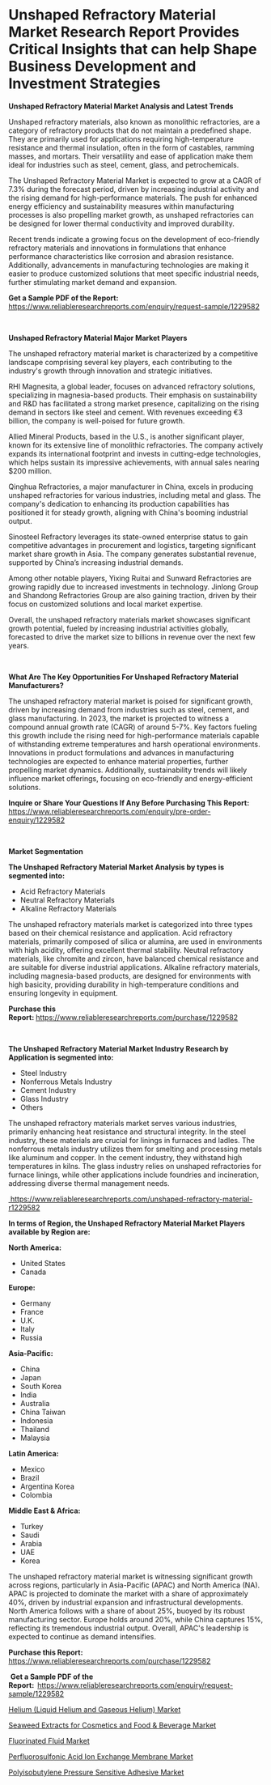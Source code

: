 <p><h1>Unshaped Refractory Material Market Research Report Provides Critical Insights that can help Shape Business Development and Investment Strategies</h1></p><p><strong>Unshaped Refractory Material Market Analysis and Latest Trends</strong></p>
<p><p>Unshaped refractory materials, also known as monolithic refractories, are a category of refractory products that do not maintain a predefined shape. They are primarily used for applications requiring high-temperature resistance and thermal insulation, often in the form of castables, ramming masses, and mortars. Their versatility and ease of application make them ideal for industries such as steel, cement, glass, and petrochemicals.</p><p>The Unshaped Refractory Material Market is expected to grow at a CAGR of 7.3% during the forecast period, driven by increasing industrial activity and the rising demand for high-performance materials. The push for enhanced energy efficiency and sustainability measures within manufacturing processes is also propelling market growth, as unshaped refractories can be designed for lower thermal conductivity and improved durability.</p><p>Recent trends indicate a growing focus on the development of eco-friendly refractory materials and innovations in formulations that enhance performance characteristics like corrosion and abrasion resistance. Additionally, advancements in manufacturing technologies are making it easier to produce customized solutions that meet specific industrial needs, further stimulating market demand and expansion.</p></p>
<p><strong>Get a Sample PDF of the Report:&nbsp;</strong> <a href="https://www.reliableresearchreports.com/enquiry/request-sample/1229582?utm_campaign=83&utm_medium=2&utm_source=Github&utm_content=ia&utm_term=02022025&utm_id=unshaped-refractory-material">https://www.reliableresearchreports.com/enquiry/request-sample/1229582</a></p>
<p>&nbsp;</p>
<p><strong>Unshaped Refractory Material Major Market Players</strong></p>
<p><p>The unshaped refractory material market is characterized by a competitive landscape comprising several key players, each contributing to the industry's growth through innovation and strategic initiatives. </p><p>RHI Magnesita, a global leader, focuses on advanced refractory solutions, specializing in magnesia-based products. Their emphasis on sustainability and R&D has facilitated a strong market presence, capitalizing on the rising demand in sectors like steel and cement. With revenues exceeding €3 billion, the company is well-poised for future growth.</p><p>Allied Mineral Products, based in the U.S., is another significant player, known for its extensive line of monolithic refractories. The company actively expands its international footprint and invests in cutting-edge technologies, which helps sustain its impressive achievements, with annual sales nearing $200 million.</p><p>Qinghua Refractories, a major manufacturer in China, excels in producing unshaped refractories for various industries, including metal and glass. The company's dedication to enhancing its production capabilities has positioned it for steady growth, aligning with China's booming industrial output.</p><p>Sinosteel Refractory leverages its state-owned enterprise status to gain competitive advantages in procurement and logistics, targeting significant market share growth in Asia. The company generates substantial revenue, supported by China’s increasing industrial demands.</p><p>Among other notable players, Yixing Ruitai and Sunward Refractories are growing rapidly due to increased investments in technology. Jinlong Group and Shandong Refractories Group are also gaining traction, driven by their focus on customized solutions and local market expertise.</p><p>Overall, the unshaped refractory materials market showcases significant growth potential, fueled by increasing industrial activities globally, forecasted to drive the market size to billions in revenue over the next few years.</p></p>
<p>&nbsp;</p>
<p><strong>What Are The Key Opportunities For Unshaped Refractory Material Manufacturers?</strong></p>
<p><p>The unshaped refractory material market is poised for significant growth, driven by increasing demand from industries such as steel, cement, and glass manufacturing. In 2023, the market is projected to witness a compound annual growth rate (CAGR) of around 5-7%. Key factors fueling this growth include the rising need for high-performance materials capable of withstanding extreme temperatures and harsh operational environments. Innovations in product formulations and advances in manufacturing technologies are expected to enhance material properties, further propelling market dynamics. Additionally, sustainability trends will likely influence market offerings, focusing on eco-friendly and energy-efficient solutions.</p></p>
<p><strong>Inquire or Share Your Questions If Any Before Purchasing This Report:</strong> <a href="https://www.reliableresearchreports.com/enquiry/pre-order-enquiry/1229582?utm_campaign=83&utm_medium=2&utm_source=Github&utm_content=ia&utm_term=02022025&utm_id=unshaped-refractory-material">https://www.reliableresearchreports.com/enquiry/pre-order-enquiry/1229582</a></p>
<p>&nbsp;</p>
<p><strong>Market Segmentation</strong></p>
<p><strong>The Unshaped Refractory Material Market Analysis by types is segmented into:</strong></p>
<p><ul><li>Acid Refractory Materials</li><li>Neutral Refractory Materials</li><li>Alkaline Refractory Materials</li></ul></p>
<p><p>The unshaped refractory materials market is categorized into three types based on their chemical resistance and application. Acid refractory materials, primarily composed of silica or alumina, are used in environments with high acidity, offering excellent thermal stability. Neutral refractory materials, like chromite and zircon, have balanced chemical resistance and are suitable for diverse industrial applications. Alkaline refractory materials, including magnesia-based products, are designed for environments with high basicity, providing durability in high-temperature conditions and ensuring longevity in equipment.</p></p>
<p><strong>Purchase this Report:&nbsp;</strong><a href="https://www.reliableresearchreports.com/purchase/1229582?utm_campaign=83&utm_medium=2&utm_source=Github&utm_content=ia&utm_term=02022025&utm_id=unshaped-refractory-material">https://www.reliableresearchreports.com/purchase/1229582</a></p>
<p>&nbsp;</p>
<p><strong>The Unshaped Refractory Material Market Industry Research by Application is segmented into:</strong></p>
<p><ul><li>Steel Industry</li><li>Nonferrous Metals Industry</li><li>Cement Industry</li><li>Glass Industry</li><li>Others</li></ul></p>
<p><p>The unshaped refractory materials market serves various industries, primarily enhancing heat resistance and structural integrity. In the steel industry, these materials are crucial for linings in furnaces and ladles. The nonferrous metals industry utilizes them for smelting and processing metals like aluminum and copper. In the cement industry, they withstand high temperatures in kilns. The glass industry relies on unshaped refractories for furnace linings, while other applications include foundries and incineration, addressing diverse thermal management needs.</p></p>
<p><a href="https://www.reliableresearchreports.com/unshaped-refractory-material-r1229582?utm_campaign=83&utm_medium=2&utm_source=Github&utm_content=ia&utm_term=02022025&utm_id=unshaped-refractory-material">&nbsp;https://www.reliableresearchreports.com/unshaped-refractory-material-r1229582</a></p>
<p><strong>In terms of Region, the Unshaped Refractory Material Market Players available by Region are:</strong></p>
<p>
    <p> <strong> North America: </strong>
        <ul>
            <li>United States</li>
            <li>Canada</li>
        </ul>
        </p> 
    <p> <strong> Europe: </strong>
        <ul>
            <li>Germany</li>
            <li>France</li>
            <li>U.K.</li>
            <li>Italy</li>
            <li>Russia</li>
        </ul>
        </p> 
    <p> <strong> Asia-Pacific: </strong>
        <ul>
            <li>China</li>
            <li>Japan</li>
            <li>South Korea</li>
            <li>India</li>
            <li>Australia</li>
            <li>China Taiwan</li>
            <li>Indonesia</li>
            <li>Thailand</li>
            <li>Malaysia</li>
        </ul>
        </p> 
    <p> <strong> Latin America: </strong>
        <ul>
            <li>Mexico</li>
            <li>Brazil</li>
            <li>Argentina Korea</li>
            <li>Colombia</li>
        </ul>
        </p> 
    <p> <strong> Middle East & Africa: </strong>
        <ul>
            <li>Turkey</li>
            <li>Saudi</li>
            <li>Arabia</li>
            <li>UAE</li>
            <li>Korea</li>
        </ul>
    </p>
    </p>
<p><p>The unshaped refractory material market is witnessing significant growth across regions, particularly in Asia-Pacific (APAC) and North America (NA). APAC is projected to dominate the market with a share of approximately 40%, driven by industrial expansion and infrastructural developments. North America follows with a share of about 25%, buoyed by its robust manufacturing sector. Europe holds around 20%, while China captures 15%, reflecting its tremendous industrial output. Overall, APAC's leadership is expected to continue as demand intensifies.</p></p>
<p><strong>Purchase this Report: </strong><a href="https://www.reliableresearchreports.com/purchase/1229582?utm_campaign=83&utm_medium=2&utm_source=Github&utm_content=ia&utm_term=02022025&utm_id=unshaped-refractory-material">https://www.reliableresearchreports.com/purchase/1229582</a></p>
<p>&nbsp;<strong>Get a Sample PDF of the Report:&nbsp;&nbsp;</strong><a href="https://www.reliableresearchreports.com/enquiry/request-sample/1229582?utm_campaign=83&utm_medium=2&utm_source=Github&utm_content=ia&utm_term=02022025&utm_id=unshaped-refractory-material">https://www.reliableresearchreports.com/enquiry/request-sample/1229582</a></p>
<p><strong></strong></p>
<p><p><a href="https://github.com/jeastefanowicz7816/Market-Research-Report-List-1/blob/main/helium-liquid-helium-and-gaseous-helium-market.md?utm_campaign=83&utm_medium=2&utm_source=Github&utm_content=ia&utm_term=02022025&utm_id=unshaped-refractory-material">Helium (Liquid Helium and Gaseous Helium) Market</a></p><p><a href="https://github.com/oslieselotte2192/Market-Research-Report-List-1/blob/main/seaweed-extracts-for-cosmetics-and-food-beverage-market.md?utm_campaign=83&utm_medium=2&utm_source=Github&utm_content=ia&utm_term=02022025&utm_id=unshaped-refractory-material">Seaweed Extracts for Cosmetics and Food & Beverage Market</a></p><p><a href="https://github.com/lizamflotow/Market-Research-Report-List-1/blob/main/fluorinated-fluid-market.md?utm_campaign=83&utm_medium=2&utm_source=Github&utm_content=ia&utm_term=02022025&utm_id=unshaped-refractory-material">Fluorinated Fluid Market</a></p><p><a href="https://github.com/phephezxnf/Market-Research-Report-List-1/blob/main/perfluorosulfonic-acid-ion-exchange-membrane-market.md?utm_campaign=83&utm_medium=2&utm_source=Github&utm_content=ia&utm_term=02022025&utm_id=unshaped-refractory-material">Perfluorosulfonic Acid Ion Exchange Membrane Market</a></p><p><a href="https://github.com/watzondechao/Market-Research-Report-List-1/blob/main/polyisobutylene-pressure-sensitive-adhesive-market.md?utm_campaign=83&utm_medium=2&utm_source=Github&utm_content=ia&utm_term=02022025&utm_id=unshaped-refractory-material">Polyisobutylene Pressure Sensitive Adhesive Market</a></p></p>